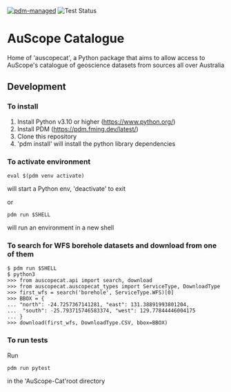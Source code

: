 [![pdm-managed](https://img.shields.io/endpoint?url=https%3A%2F%2Fcdn.jsdelivr.net%2Fgh%2Fpdm-project%2F.github%2Fbadge.json)](https://pdm-project.org)
![Test Status](https://github.com/AuScope/AuScope-Cat/actions/workflows/python-build-test.yml/badge.svg)

# AuScope Catalogue
Home of 'auscopecat', a Python package that aims to allow access to AuScope's catalogue of geoscience datasets from sources all over Australia

## Development

### To install

1. Install Python v3.10 or higher (https://www.python.org/)
2. Install PDM (https://pdm.fming.dev/latest/)
3. Clone this repository
4. 'pdm install' will install the python library dependencies

### To activate environment

```
eval $(pdm venv activate)
```
will start a Python env, 'deactivate' to exit

or

```
pdm run $SHELL
```
will run an environment in a new shell

### To search for WFS borehole datasets and download from one of them

```
$ pdm run $SHELL
$ python3
>>> from auscopecat.api import search, download
>>> from auscopecat.auscopecat_types import ServiceType, DownloadType
>>> first_wfs = search('borehole', ServiceType.WFS)[0]
>>> BBOX = {
... "north": -24.7257367141281, "east": 131.38891993801204,
...  "south": -25.793715746583374, "west": 129.77844446004175
... }
>>> download(first_wfs, DownloadType.CSV, bbox=BBOX)
```

### To run tests

Run
```
pdm run pytest
```
in the 'AuScope-Cat'root directory


